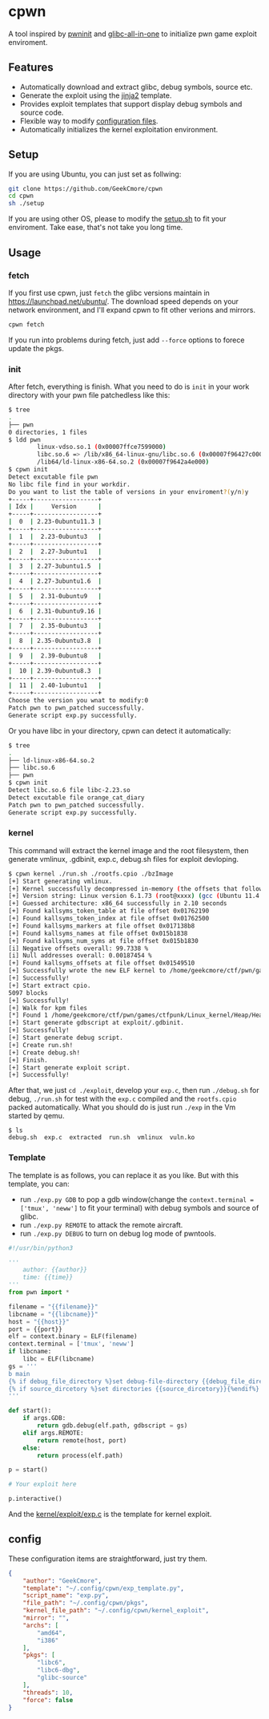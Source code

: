 # cpwn
A tool inspired by [pwninit](https://github.com/io12/pwninit) and [glibc-all-in-one](https://github.com/matrix1001/glibc-all-in-one) to initialize pwn game exploit enviroment.

## Features
- Automatically download and extract glibc, debug symbols, source etc.
- Generate the exploit using the [jinja2]() template.
- Provides exploit templates that support display debug symbols and source code.
- Flexible way to modify [configuration files](./config.json).
- Automatically initializes the kernel exploitation environment.

## Setup
If you are using Ubuntu, you can just set as follwing:
```sh
git clone https://github.com/GeekCmore/cpwn
cd cpwn
sh ./setup
```
If you are using other OS, please to modify the [setup.sh](./setup.sh) to fit your enviroment. Take ease, that's not take you long time.
## Usage
### fetch
If you first use cpwn, just `fetch` the glibc versions maintain in https://launchpad.net/ubuntu/. The download speed depends on your network environment, and I'll expand cpwn to fit other verions and mirrors.
```sh
cpwn fetch
```
If you run into problems during fetch, just add `--force` options to forece update the pkgs.
### init
After fetch, everything is finish. What you need to do is `init` in your work directory with your pwn file patchedless like this:
```sh
$ tree
.
├── pwn
0 directories, 1 files
$ ldd pwn
        linux-vdso.so.1 (0x00007ffce7599000)
        libc.so.6 => /lib/x86_64-linux-gnu/libc.so.6 (0x00007f96427c0000)
        /lib64/ld-linux-x86-64.so.2 (0x00007f9642a4e000)
$ cpwn init
Detect excutable file pwn
No libc file find in your workdir.
Do you want to list the table of versions in your enviroment?(y/n)y
+-----+------------------+
| Idx |     Version      |
+-----+------------------+
|  0  | 2.23-0ubuntu11.3 |
+-----+------------------+
|  1  |  2.23-0ubuntu3   |
+-----+------------------+
|  2  |  2.27-3ubuntu1   |
+-----+------------------+
|  3  | 2.27-3ubuntu1.5  |
+-----+------------------+
|  4  | 2.27-3ubuntu1.6  |
+-----+------------------+
|  5  |  2.31-0ubuntu9   |
+-----+------------------+
|  6  | 2.31-0ubuntu9.16 |
+-----+------------------+
|  7  |  2.35-0ubuntu3   |
+-----+------------------+
|  8  | 2.35-0ubuntu3.8  |
+-----+------------------+
|  9  |  2.39-0ubuntu8   |
+-----+------------------+
|  10 | 2.39-0ubuntu8.3  |
+-----+------------------+
|  11 |  2.40-1ubuntu1   |
+-----+------------------+
Choose the version you wnat to modify:0
Patch pwn to pwn_patched successfully.
Generate script exp.py successfully.
```
Or you have libc in your directory, cpwn can detect it automatically:
```sh
$ tree
.
├── ld-linux-x86-64.so.2
├── libc.so.6
├── pwn
$ cpwn init
Detect libc.so.6 file libc-2.23.so
Detect excutable file orange_cat_diary
Patch pwn to pwn_patched successfully.
Generate script exp.py successfully.
```

### kernel

This command will extract the kernel image and the root filesystem, then generate vmlinux, .gdbinit, exp.c, debug.sh files for exploit devloping.

```sh
$ cpwn kernel ./run.sh ./rootfs.cpio ./bzImage
[+] Start generating vmlinux.
[+] Kernel successfully decompressed in-memory (the offsets that follow will be given relative to the decompressed binary)
[+] Version string: Linux version 6.1.73 (root@xxxx) (gcc (Ubuntu 11.4.0-1ubuntu1~22.04) 11.4.0, GNU ld (GNU Binutils for Ubuntu) 2.38) # SMP PREEMPT_DYNAMIC 
[+] Guessed architecture: x86_64 successfully in 2.10 seconds
[+] Found kallsyms_token_table at file offset 0x01762190
[+] Found kallsyms_token_index at file offset 0x01762500
[+] Found kallsyms_markers at file offset 0x017138b8
[+] Found kallsyms_names at file offset 0x015b1838
[+] Found kallsyms_num_syms at file offset 0x015b1830
[i] Negative offsets overall: 99.7338 %
[i] Null addresses overall: 0.00187454 %
[+] Found kallsyms_offsets at file offset 0x01549510
[+] Successfully wrote the new ELF kernel to /home/geekcmore/ctf/pwn/games/ctfpunk/Linux_kernel/Heap/HeapSpray/attachment/exploit/vmlinux
[+] Successfully!
[+] Start extract cpio.
5097 blocks
[+] Successfully!
[+] Walk for kpm files
[*] Found 1 /home/geekcmore/ctf/pwn/games/ctfpunk/Linux_kernel/Heap/HeapSpray/attachment/exploit/extracted/vuln.ko
[+] Start generate gdbscript at exploit/.gdbinit.
[+] Successfully!
[+] Start generate debug script.
[+] Create run.sh!
[+] Create debug.sh!
[+] Finish.
[+] Start generate exploit script.
[+] Successfully!
```

After that, we just `cd ./exploit`, develop your `exp.c`, then run `./debug.sh` for debug, `./run.sh` for test with the `exp.c` compiled and the `rootfs.cpio`  packed automatically. What you  should do is just run `./exp` in the Vm started by qemu.

```
$ ls
debug.sh  exp.c  extracted  run.sh  vmlinux  vuln.ko
```

### Template

The template is as follows, you can replace it as you like. But with this template, you can:
- run `./exp.py GDB` to pop a gdb window(change the `context.terminal = ['tmux', 'neww']` to  fit your terminal) with debug symbols and source of glibc.
- run `./exp.py REMOTE` to attack the remote aircraft.
- run `./exp.py DEBUG` to turn on debug log mode of pwntools.
```py
#!/usr/bin/python3

'''
    author: {{author}}
    time: {{time}}
'''
from pwn import *

filename = "{{filename}}"
libcname = "{{libcname}}"
host = "{{host}}"
port = {{port}}
elf = context.binary = ELF(filename)
context.terminal = ['tmux', 'neww']
if libcname:
    libc = ELF(libcname)
gs = '''
b main
{% if debug_file_directory %}set debug-file-directory {{debug_file_directory}}{%endif%}
{% if source_dircetory %}set directories {{source_dircetory}}{%endif%}
'''

def start():
    if args.GDB:
        return gdb.debug(elf.path, gdbscript = gs)
    elif args.REMOTE:
        return remote(host, port)
    else:
        return process(elf.path)

p = start()

# Your exploit here

p.interactive()

```

And the  [kernel/exploit/exp.c](kernel/exploit/exp.c) is the template for kernel exploit.

## config

These configuration items are straightforward, just try them.
```json
{
    "author": "GeekCmore",
    "template": "~/.config/cpwn/exp_template.py",
    "script_name": "exp.py",
    "file_path": "~/.config/cpwn/pkgs",
    "kernel_file_path": "~/.config/cpwn/kernel_exploit",
    "mirror": "",
    "archs": [
        "amd64",
        "i386"
    ],
    "pkgs": [
        "libc6",
        "libc6-dbg",
        "glibc-source"
    ],
    "threads": 10,
    "force": false
}
```